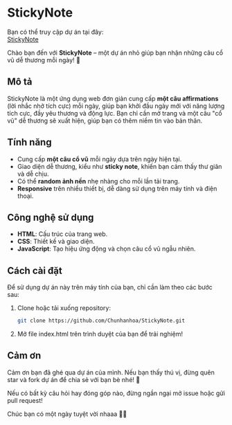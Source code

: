 # StickyNote

Bạn có thể truy cập dự án tại đây:  
[StickyNote](https://chunhanhoa.github.io/StickyNote/)

Chào bạn đến với **StickyNote** – một dự án nhỏ giúp bạn nhận những câu cổ vũ dễ thương mỗi ngày! 💖

## Mô tả
StickyNote là một ứng dụng web đơn giản cung cấp **một câu affirmations** (lời nhắc nhở tích cực) mỗi ngày, giúp bạn khởi đầu ngày mới với năng lượng tích cực, đầy yêu thương và động lực. Bạn chỉ cần mở trang và một câu "cổ vũ" dễ thương sẽ xuất hiện, giúp bạn có thêm niềm tin vào bản thân.


## Tính năng
- Cung cấp **một câu cổ vũ** mỗi ngày dựa trên ngày hiện tại.
- Giao diện dễ thương, kiểu như **sticky note**, khiến bạn cảm thấy thư giãn và dễ chịu.
- Có thể **random ảnh nền** nhẹ nhàng cho mỗi lần tải trang.
- **Responsive** trên nhiều thiết bị, dễ dàng sử dụng trên máy tính và điện thoại.

## Công nghệ sử dụng
- **HTML**: Cấu trúc của trang web.
- **CSS**: Thiết kế và giao diện.
- **JavaScript**: Tạo hiệu ứng động và chọn câu cổ vũ ngẫu nhiên.

## Cách cài đặt
Để sử dụng dự án này trên máy tính của bạn, chỉ cần làm theo các bước sau:
1. Clone hoặc tải xuống repository:
   ```bash
   git clone https://github.com/Chunhanhoa/StickyNote.git
2. Mở file index.html trên trình duyệt của bạn để trải nghiệm!

## Cảm ơn

Cảm ơn bạn đã ghé qua dự án của mình. Nếu bạn thấy thú vị, đừng quên star và fork dự án để chia sẻ với bạn bè nhé! 🥰

Nếu có bất kỳ câu hỏi hay đóng góp nào, đừng ngần ngại mở issue hoặc gửi pull request!

Chúc bạn có một ngày tuyệt vời nhaaa 🌸💪